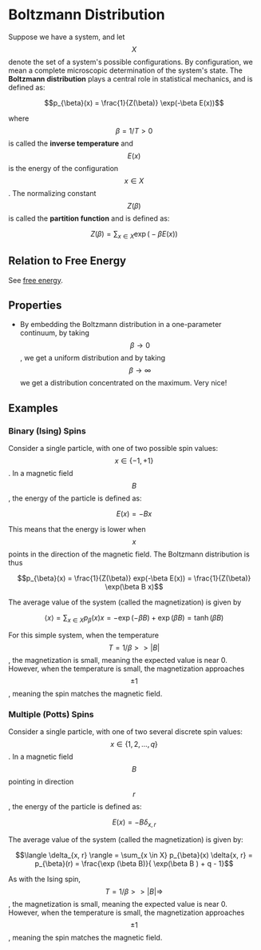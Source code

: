 # Boltzmann Distribution

Suppose we have a system, and let $$X$$ denote the set of a system's possible
configurations. By configuration, we mean a complete microscopic determination of the system's
state. The __Boltzmann distribution__ plays a central role in statistical mechanics,
and is defined as:

$$p_{\beta}(x) = \frac{1}{Z(\beta)} \exp(-\beta E(x))$$

where $$\beta = 1/T > 0$$ is called the __inverse temperature__ and $$E(x)$$ is the
energy of the configuration $$x \in X$$. The normalizing constant $$Z(\beta)$$ is
called the __partition function__ and is defined as:

$$Z(\beta) = \sum_{x \in X} \exp \big( -\beta E(x) \big) $$

## Relation to Free Energy

See [free energy](free_energy.md).

## Properties

- By embedding the Boltzmann distribution in a one-parameter continuum, by taking
  $$\beta \rightarrow 0$$, we get a uniform distribution and by taking $$\beta \rightarrow \infty$$
  we get a distribution concentrated on the maximum. Very nice!




## Examples

### Binary (Ising) Spins

Consider a single particle, with one of two possible spin values: $$x \in \{-1, +1\}$$. 
In a magnetic field $$B$$, the energy of the particle is defined as:

$$E(x) = - B x$$

This means that the energy is lower when $$x$$ points in the direction of the magnetic 
field. The Boltzmann distribution is thus

$$p_{\beta}(x) = \frac{1}{Z(\beta)} exp(-\beta E(x)) = \frac{1}{Z(\beta)} \exp(\beta B x)$$

The average value of the system (called the magnetization) is given by

$$\langle x \rangle = \sum_{x \in X} p_{\beta}(x) x = -\exp(-\beta B) + \exp(\beta B) = \tanh( \beta B)$$

For this simple system, when the temperature $$T = 1/\beta >> |B|$$, the magnetization is
small, meaning the expected value is near 0. However, when the temperature is small, the
magnetization approaches $$\pm 1$$, meaning the spin matches the magnetic field.

### Multiple (Potts) Spins

Consider a single particle, with one of two several discrete spin values: $$x \in \{1, 2, ..., q \}$$.
In a magnetic field $$B$$ pointing in direction $$r$$, the energy of the particle is defined as:

$$E(x) = - B \delta_{x, r}$$

The average value of the system (called the magnetization) is given by:

$$\langle \delta_{x, r} \rangle = \sum_{x \in X} p_{\beta}(x) \delta{x, r}
= p_{\beta}(r) = \frac{\exp (\beta B)}{ \exp(\beta B ) + q - 1}$$

As with the Ising spin, $$T = 1/\beta >> |B| \Rightarrow $$, the magnetization is
small, meaning the expected value is near 0. However, when the temperature is small, the
magnetization approaches $$\pm 1$$, meaning the spin matches the magnetic field.

